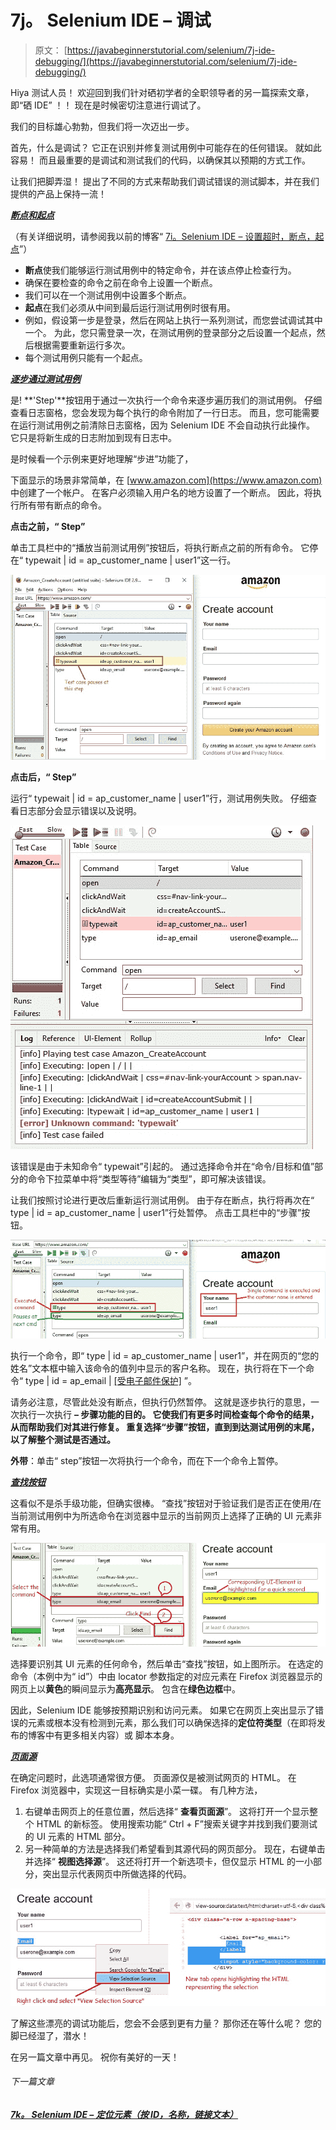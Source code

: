 # 7j。 Selenium IDE – 调试

> 原文： [https://javabeginnerstutorial.com/selenium/7j-ide-debugging/](https://javabeginnerstutorial.com/selenium/7j-ide-debugging/)

Hiya 测试人员！ 欢迎回到我们针对硒初学者的全职领导者的另一篇探索文章，即“硒 IDE” ！！ 现在是时候密切注意进行调试了。

我们的目标雄心勃勃，但我们将一次迈出一步。

首先，什么是调试？ 它正在识别并修复测试用例中可能存在的任何错误。 就如此容易！ 而且最重要的是调试和测试我们的代码，以确保其以预期的方式工作。

让我们把脚弄湿！ 提出了不同的方式来帮助我们调试错误的测试脚本，并在我们提供的产品上保持一流！

***<u>断点和起点</u>***

（有关详细说明，请参阅我以前的博客“ [7i。Selenium IDE – 设置超时，断点，起点](https://javabeginnerstutorial.com/selenium/7i-ide-timeouts-breakpoints-startpoints/)”）

*   **断点**使我们能够运行测试用例中的特定命令，并在该点停止检查行为。
*   确保在要检查的命令之前在命令上设置一个断点。
*   我们可以在一个测试用例中设置多个断点。
*   **起点**在我们必须从中间到最后运行测试用例时很有用。
*   例如，假设第一步是登录，然后在网站上执行一系列测试，而您尝试调试其中一个。 为此，您只需登录一次，在测试用例的登录部分之后设置一个起点，然后根据需要重新运行多次。
*   每个测试用例只能有一个起点。

***<u>逐步通过测试用例</u>***

是! **'Step'**按钮用于通过一次执行一个命令来逐步遍历我们的测试用例。 仔细查看日志窗格，您会发现为每个执行的命令附加了一行日志。 而且，您可能需要在运行测试用例之前清除日志窗格，因为 Selenium IDE 不会自动执行此操作。 它只是将新生成的日志附加到现有日志中。

是时候看一个示例来更好地理解“步进”功能了，

下面显示的场景非常简单，在 [www.amazon.com](https://www.amazon.com) 中创建了一个帐户。 在客户必须输入用户名的地方设置了一个断点。 因此，将执行所有带有断点的命令。

**点击之前，“ Step”**

单击工具栏中的“播放当前测试用例”按钮后，将执行断点之前的所有命令。 它停在“ typewait | id = ap_customer_name | user1”这一行。

![Before clicking Step](img/24e6192902ccf66b3c0e166a9e8c3880.png)

**点击后，“ Step”**

运行“ typewait | id = ap_customer_name | user1”行，测试用例失败。 仔细查看日志部分会显示错误以及说明。

![Error](img/9c0d7a794a7c8d0bcb1136d95961b9f4.png)

该错误是由于未知命令“ typewait”引起的。 通过选择命令并在“命令/目标和值”部分的命令下拉菜单中将“类型等待”编辑为“类型”，即可解决该错误。

让我们按照讨论进行更改后重新运行测试用例。 由于存在断点，执行将再次在“ type | id = ap_customer_name | user1”行处暂停。 点击工具栏中的“步骤”按钮。

![debugging success](img/633b5719278552418aab4355134cdd6d.png)

执行一个命令，即“ type | id = ap_customer_name | user1”，并在网页的“您的姓名”文本框中输入该命令的值列中显示的客户名称。 现在，执行将在下一个命令“ type | id = ap_email | [[受电子邮件保护]](/cdn-cgi/l/email-protection#a7d2d4c2d5c8c9c2e7c2dfc6cad7cbc289c4c8ca) ”。

请务必注意，尽管此处没有断点，但执行仍然暂停。 这就是逐步执行的意思，一次执行一次执行 **– **步骤**功能的目的。 它使我们有更多时间检查每个命令的结果，从而帮助我们对其进行修复。 重复选择“步骤”按钮，直到到达测试用例的末尾，以了解整个测试是否通过。**

**外带**：单击“ step”按钮一次将执行一个命令，而在下一个命令上暂停。

***<u>查找按钮</u>***

这看似不是杀手级功能，但确实很棒。 “查找”按钮对于验证我们是否正在使用/在当前测试用例中为所选命令在浏览器中显示的当前网页上选择了正确的 UI 元素非常有用。

![Find Button](img/2bddb74b8b6f2738a700eaee8af64a32.png)

选择要识别其 UI 元素的任何命令，然后单击“查找”按钮，如上图所示。 在选定的命令（本例中为“ id”）中由 locator 参数指定的对应元素在 Firefox 浏览器显示的网页上以**黄色**的瞬间显示为**高亮显示**。 包含在**绿色边框**中。

因此，Selenium IDE 能够按预期识别和访问元素。 如果它在网页上突出显示了错误的元素或根本没有检测到元素，那么我们可以确保选择的**定位符类型**（在即将发布的博客中有更多相关内容）或 脚本本身。

***<u>页面源</u>***

在确定问题时，此选项通常很方便。 页面源仅是被测试网页的 HTML。 在 Firefox 浏览器中，实现这一目标确实是小菜一碟。 有几种方法，

1.  右键单击网页上的任意位置，然后选择“ **查看页面源**”。 这将打开一个显示整个 HTML 的新标签。 使用搜索功能“ Ctrl + F”搜索关键字并找到我们要测试的 UI 元素的 HTML 部分。
2.  另一种简单的方法是选择我们希望看到其源代码的网页部分。 现在，右键单击并选择“ **视图选择源**”。 这还将打开一个新选项卡，但仅显示 HTML 的一小部分，突出显示代表网页中所做选择的代码。

![View Selection Source](img/d2ad010f241e97b78b597ad1ea22deb9.png)

了解这些漂亮的调试功能后，您会不会感到更有力量？ 那你还在等什么呢？ 您的脚已经湿了，潜水！

在另一篇文章中再见。 祝你有美好的一天！

###### 下一篇文章

##### [7k。 Selenium IDE – 定位元素（按 ID，名称，链接文本）](https://javabeginnerstutorial.com/selenium/7k-ide-locating-elements/ "7k. Selenium IDE – Locating Elements (by Id, Name, Link Text)")